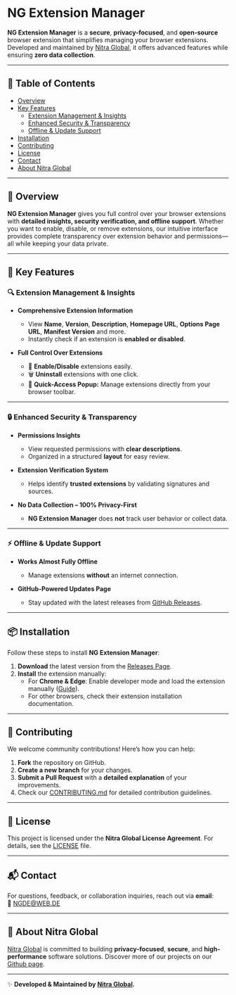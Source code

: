# NG Extension Manager  
**NG Extension Manager** is a **secure**, **privacy-focused**, and **open-source** browser extension that simplifies managing your browser extensions. Developed and maintained by [Nitra Global](https://www.nitraglobal.com), it offers advanced features while ensuring **zero data collection**.

---

## 📌 Table of Contents
- [Overview](#overview)
- [Key Features](#key-features)
  - [Extension Management & Insights](#extension-management--insights)
  - [Enhanced Security & Transparency](#enhanced-security--transparency)
  - [Offline & Update Support](#offline--update-support)
- [Installation](#installation)
- [Contributing](#contributing)
- [License](#license)
- [Contact](#contact)
- [About Nitra Global](#about-nitra-global)

---

## 🔹 Overview  

**NG Extension Manager** gives you full control over your browser extensions with **detailed insights, security verification, and offline support**. Whether you want to enable, disable, or remove extensions, our intuitive interface provides complete transparency over extension behavior and permissions—all while keeping your data private.

---

## 🚀 Key Features  

### 🔍 Extension Management & Insights  
- **Comprehensive Extension Information**  
  - View **Name**, **Version**, **Description**, **Homepage URL**, **Options Page URL**, **Manifest Version** and more.  
  - Instantly check if an extension is **enabled or disabled**.  

- **Full Control Over Extensions**  
  - 🔄 **Enable/Disable** extensions easily.  
  - 🗑️ **Uninstall** extensions with one click.  
  - 📌 **Quick-Access Popup:** Manage extensions directly from your browser toolbar.  

---

### 🔒 Enhanced Security & Transparency  
- **Permissions Insights**  
  - View requested permissions with **clear descriptions**.  
  - Organized in a structured **layout** for easy review.  

- **Extension Verification System**  
  - Helps identify **trusted extensions** by validating signatures and sources.  

- **No Data Collection – 100% Privacy-First**  
  - **NG Extension Manager** does **not** track user behavior or collect data.  

---

### ⚡ Offline & Update Support  
- **Works Almost Fully Offline**  
  - Manage extensions **without** an internet connection.  

- **GitHub-Powered Updates Page**  
  - Stay updated with the latest releases from [GitHub Releases](https://github.com/Nitra-Global/NG-Extension-Manager/releases).  

---

## 📦 Installation  

Follow these steps to install **NG Extension Manager**:  

1. **Download** the latest version from the [Releases Page](https://github.com/Nitra-Global/NG-Extension-Manager/releases).  
2. **Install** the extension manually:  
   - For **Chrome & Edge**: Enable developer mode and load the extension manually ([Guide](https://www.youtube.com/watch?v=yNFwFQrc27Q)).  
   - For other browsers, check their extension installation documentation.  

---

## 🤝 Contributing  

We welcome community contributions! Here’s how you can help:  

1. **Fork** the repository on GitHub.  
2. **Create a new branch** for your changes.  
3. **Submit a Pull Request** with a **detailed explanation** of your improvements.  
4. Check our [CONTRIBUTING.md](contributing.md) for detailed contribution guidelines.  

---

## 📄 License  

This project is licensed under the **Nitra Global License Agreement**. For details, see the [LICENSE](LICENSE) file.  

---

## 📬 Contact  

For questions, feedback, or collaboration inquiries, reach out via **email**:  
📧 [NGDE@WEB.DE](mailto:NGDE@WEB.DE)  

---

## 🏢 About Nitra Global  

[Nitra Global](https://www.nitraglobal.com) is committed to building **privacy-focused**, **secure**, and **high-performance** software solutions. Discover more of our projects on our [Github page](https://github.com/Nitra-Global).  

---

✨ **Developed & Maintained by [Nitra Global](https://www.nitraglobal.com).**
